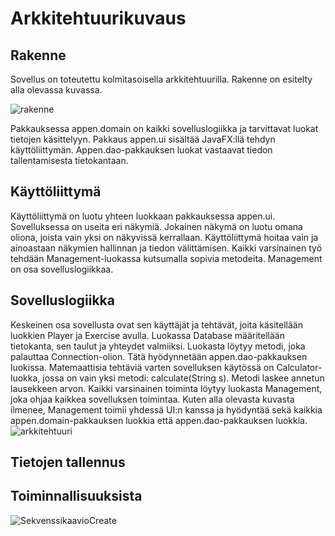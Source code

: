 # Arkkitehtuurikuvaus
## Rakenne
Sovellus on toteutettu kolmitasoisella arkkitehtuurilla. Rakenne on esitelty alla olevassa kuvassa.

![rakenne](http://yuml.me/d61edbcb.png)

Pakkauksessa appen.domain on kaikki sovelluslogiikka ja tarvittavat luokat tietojen käsittelyyn.
Pakkaus appen.ui sisältää JavaFX:llä tehdyn käyttöliittymän.
Appen.dao-pakkauksen luokat vastaavat tiedon tallentamisesta tietokantaan.

## Käyttöliittymä
Käyttöliittymä on luotu yhteen luokkaan pakkauksessa appen.ui. Sovelluksessa on useita eri näkymiä.
Jokainen näkymä on luotu omana oliona, joista vain yksi on näkyvissä kerrallaan. 
Käyttöliittymä hoitaa vain ja ainoastaan näkymien hallinnan ja tiedon välittämisen. Kaikki varsinainen työ tehdään Management-luokassa kutsumalla sopivia metodeita. Management on osa sovelluslogiikkaa.
 
## Sovelluslogiikka
Keskeinen osa sovellusta ovat sen käyttäjät ja tehtävät, joita käsitellään luokkien Player ja Exercise avulla.
Luokassa Database määritellään tietokanta, sen taulut ja yhteydet valmiiksi. Luokasta löytyy metodi, joka palauttaa Connection-olion. Tätä hyödynnetään appen.dao-pakkauksen luokissa. 
Matemaattisia tehtäviä varten sovelluksen käytössä on Calculator-luokka, jossa on vain yksi metodi: calculate(String s). Metodi laskee annetun lausekkeen arvon.
Kaikki varsinainen toiminta löytyy luokasta Management, joka ohjaa kaikkea sovelluksen toimintaa. Kuten alla olevasta kuvasta ilmenee, Management toimii yhdessä UI:n kanssa ja hyödyntää sekä kaikkia appen.domain-pakkauksen luokkia
että appen.dao-pakkauksen luokkia.
![arkkitehtuuri](http://yuml.me/6f282b06.png)

## Tietojen tallennus

## Toiminnallisuuksista

![SekvenssikaavioCreate](https://www.websequencediagrams.com/cgi-bin/cdraw?lz=VUktPipkYjogbmV3IERhdGFiYXNlKGxhcmFkaWdhcHBlbi5kYik7CgAjBXBkACIGUGxheWVyRGFvKAASCmUAFQdFeGVyY2lzZQAQDm1hbmFnZQBgBk0ABwVtZW50KHBkLCBlZCk7CgAaBi0-KmNhbGMAgQcGQ2FsY3VsYXRvcigpOwoAfAUrAD8IYwAVB2UoLi4uADQLKwA5BnRyeXsAFQ59AFoJLT5VSTogY2F0Y2h7cmV0dXJuIGZhbHNlfTsKY2FsYy0-LQCBJAgAFwdMb25nAIEXCgAOD2NyZWF0ZQCBbAgAfhBlZACBBQcAIQUoAIITDACBNAUpfTsKZWQtAEwKAIECFQCBLA0AgScFADEFAIEYEXRydWUAgkAKLVVJAAsPCg&s=default)

